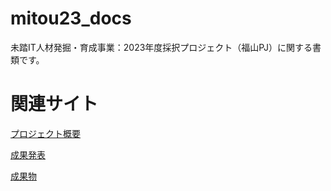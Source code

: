 # mitou23_docs

未踏IT人材発掘・育成事業：2023年度採択プロジェクト（福山PJ）に関する書類です。

# 関連サイト

[プロジェクト概要](https://www.ipa.go.jp/jinzai/mitou/it/2023/gaiyou_tk-3.html)

[成果発表](https://www.youtube.com/live/BwOl0uOX6XM?si=hQz_jQitKddpmCTy&t=16214)

[成果物](https://github.com/Noxy3301/CASSA)
